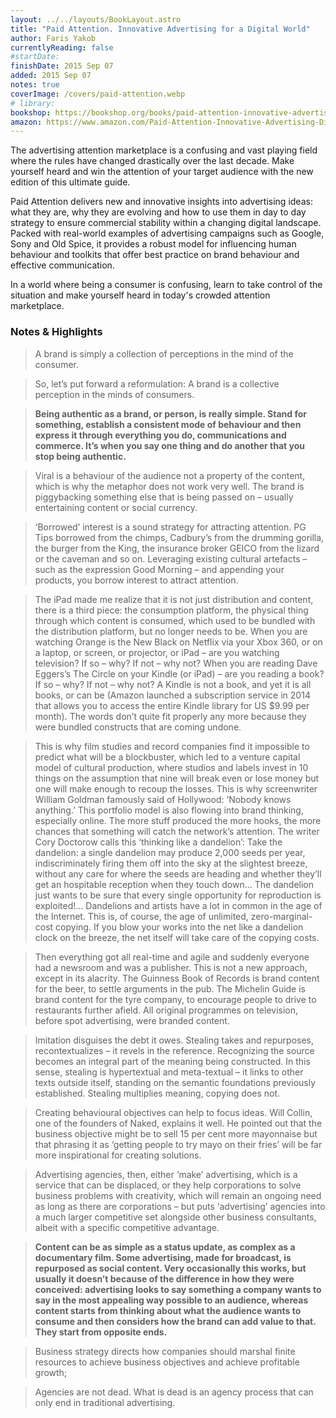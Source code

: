 ```yaml
---
layout: ../../layouts/BookLayout.astro
title: "Paid Attention. Innovative Advertising for a Digital World"
author: Faris Yakob
currentlyReading: false
#startDate:
finishDate: 2015 Sep 07
added: 2015 Sep 07
notes: true
coverImage: /covers/paid-attention.webp
# library: 
bookshop: https://bookshop.org/books/paid-attention-innovative-advertising-for-a-digital-world-9781398602526/9781398602502
amazon: https://www.amazon.com/Paid-Attention-Innovative-Advertising-Digital/dp/0749473606
---
```


The advertising attention marketplace is a confusing and vast playing field where the rules have changed drastically over the last decade. Make yourself heard and win the attention of your target audience with the new edition of this ultimate guide.

Paid Attention delivers new and innovative insights into advertising ideas: what they are, why they are evolving and how to use them in day to day strategy to ensure commercial stability within a changing digital landscape. Packed with real-world examples of advertising campaigns such as Google, Sony and Old Spice, it provides a robust model for influencing human behaviour and toolkits that offer best practice on brand behaviour and effective communication.

In a world where being a consumer is confusing, learn to take control of the situation and make yourself heard in today's crowded attention marketplace.

### Notes & Highlights
> A brand is simply a collection of perceptions in the mind of the consumer.

> So, let’s put forward a reformulation: A brand is a collective perception in the minds of consumers.

> **Being authentic as a brand, or person, is really simple. Stand for something, establish a consistent mode of behaviour and then express it through everything you do, communications and commerce. It’s when you say one thing and do another that you stop being authentic.**

> Viral is a behaviour of the audience not a property of the content, which is why the metaphor does not work very well. The brand is piggybacking something else that is being passed on – usually entertaining content or social currency.

> ‘Borrowed’ interest is a sound strategy for attracting attention. PG Tips borrowed from the chimps, Cadbury’s from the drumming gorilla, the burger from the King, the insurance broker GEICO from the lizard or the caveman and so on. Leveraging existing cultural artefacts – such as the expression Good Morning – and appending your products, you borrow interest to attract attention.

> The iPad made me realize that it is not just distribution and content, there is a third piece: the consumption platform, the physical thing through which content is consumed, which used to be bundled with the distribution platform, but no longer needs to be. When you are watching Orange is the New Black on Netflix via your Xbox 360, or on a laptop, or screen, or projector, or iPad – are you watching television? If so – why? If not – why not? When you are reading Dave Eggers’s The Circle on your Kindle (or iPad) – are you reading a book? If so – why? If not – why not? A Kindle is not a book, and yet it is all books, or can be (Amazon launched a subscription service in 2014 that allows you to access the entire Kindle library for US $9.99 per month). The words don’t quite fit properly any more because they were bundled constructs that are coming undone.

> This is why film studies and record companies find it impossible to predict what will be a blockbuster, which led to a venture capital model of cultural production, where studios and labels invest in 10 things on the assumption that nine will break even or lose money but one will make enough to recoup the losses. This is why screenwriter William Goldman famously said of Hollywood: ‘Nobody knows anything.’ This portfolio model is also flowing into brand thinking, especially online. The more stuff produced the more hooks, the more chances that something will catch the network’s attention. The writer Cory Doctorow calls this ‘thinking like a dandelion’: Take the dandelion: a single dandelion may produce 2,000 seeds per year, indiscriminately firing them off into the sky at the slightest breeze, without any care for where the seeds are heading and whether they’ll get an hospitable reception when they touch down... The dandelion just wants to be sure that every single opportunity for reproduction is exploited!... Dandelions and artists have a lot in common in the age of the Internet. This is, of course, the age of unlimited, zero-marginal-cost copying. If you blow your works into the net like a dandelion clock on the breeze, the net itself will take care of the copying costs.

> Then everything got all real-time and agile and suddenly everyone had a newsroom and was a publisher. This is not a new approach, except in its alacrity. The Guinness Book of Records is brand content for the beer, to settle arguments in the pub. The Michelin Guide is brand content for the tyre company, to encourage people to drive to restaurants further afield. All original programmes on television, before spot advertising, were branded content.

> Imitation disguises the debt it owes. Stealing takes and repurposes, recontextualizes – it revels in the reference. Recognizing the source becomes an integral part of the meaning being constructed. In this sense, stealing is hypertextual and meta-textual – it links to other texts outside itself, standing on the semantic foundations previously established. Stealing multiplies meaning, copying does not.

> Creating behavioural objectives can help to focus ideas. Will Collin, one of the founders of Naked, explains it well. He pointed out that the business objective might be to sell 15 per cent more mayonnaise but that phrasing it as ‘getting people to try mayo on their fries’ will be far more inspirational for creating solutions.

> Advertising agencies, then, either ‘make’ advertising, which is a service that can be displaced, or they help corporations to solve business problems with creativity, which will remain an ongoing need as long as there are corporations – but puts ‘advertising’ agencies into a much larger competitive set alongside other business consultants, albeit with a specific competitive advantage.

> **Content can be as simple as a status update, as complex as a documentary film. Some advertising, made for broadcast, is repurposed as social content. Very occasionally this works, but usually it doesn’t because of the difference in how they were conceived: advertising looks to say something a company wants to say in the most appealing way possible to an audience, whereas content starts from thinking about what the audience wants to consume and then considers how the brand can add value to that. They start from opposite ends.**

> Business strategy directs how companies should marshal finite resources to achieve business objectives and achieve profitable growth;

> Agencies are not dead. What is dead is an agency process that can only end in traditional advertising.  
